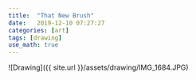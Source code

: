 ```yaml
---
title:  "That New Brush"
date:   2019-12-10 07:27:27
categories: [art]
tags: [drawing]
use_math: true
---
```



![Drawing]({{ site.url }}/assets/drawing/IMG_1684.JPG)
